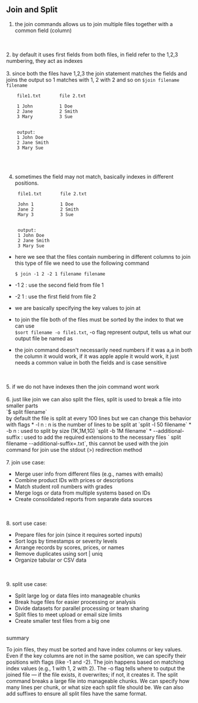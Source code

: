 ## Join and Split

1. the join commands allows us to join multiple files together with a common field (column)
<br>
<br>
2. by default it uses first fields from both files, in field refer to the 1,2,3 numbering, they act as indexes
<br>
<br>
3. since both the files have 1,2,3 the join statement matches the fields and joins the output so 1 matches with 1, 2 with 2 and so on
<code>$join filename filename</code>
<br>

        file1.txt       file 2.txt

        1 John          1 Doe
        2 Jane          2 Smith
        3 Mary          3 Sue
        

        output:
        1 John Doe
        2 Jane Smith
        3 Mary Sue

<br>
<br>

4. sometimes the field may not match, basically indexes in different positions.

        file1.txt       file 2.txt

        John 1          1 Doe
        Jane 2          2 Smith
        Mary 3          3 Sue
        

        output:
        1 John Doe
        2 Jane Smith
        3 Mary Sue

  * here we see that the files contain numbering in different columns to join this type of file we need to use the following command

	`$ join -1 2 -2 1 filename filename`

* -1 2 : use the second field from file 1
* -2 1 : use the first field from file 2
* we are basically specifying the key values to join at
* to join the file both of the files must be sorted by the index to that we can use 
    <br>
    `$sort filename -o file1.txt`, -o flag represent output, tells us what our output file be named as
* the join command doesn't necessarily need numbers if it was a,a in both the column it would work, if it was apple apple it would work, it just needs a common value in both the fields and is case sensitive
<br>
<br>
5. if we do not have indexes then the join command wont work
<br>
<br>
6. just like join we can also split the files, split is used to break a file into smaller parts
<br>
`$ split filename`
<br>
by default the file is split at every 100 lines but we can change this behavior with flags
    * -l n : n is the number of lines to be split at `split -l 50 filename`
    * -b n : used to split by size (1K,1M,1G) `split -b 1M filename`
    * --additional-suffix : used to add the required extensions to the necessary files ` split filename --additional-suffix=.txt`, this cannot be used with the join command for join use the stdout (>) redirection method
<br>
<br>
7. join use case:

* Merge user info from different files (e.g., names with emails)
* Combine product IDs with prices or descriptions
* Match student roll numbers with grades
* Merge logs or data from multiple systems based on IDs
* Create consolidated reports from separate data sources
<br>
<br>
8. sort use case:

* Prepare files for join (since it requires sorted inputs)
* Sort logs by timestamps or severity levels
* Arrange records by scores, prices, or names
* Remove duplicates using sort | uniq
* Organize tabular or CSV data
<br>
<br>
9. split use case:

* Split large log or data files into manageable chunks
* Break huge files for easier processing or analysis
* Divide datasets for parallel processing or team sharing
* Split files to meet upload or email size limits
* Create smaller test files from a big one



##
summary



To join files, they must be sorted and have index columns or key values. Even if the key columns are not in the same position, we can specify their positions with flags (like -1 and -2). The join happens based on matching index values (e.g., 1 with 1, 2 with 2). The -o flag tells where to output the joined file — if the file exists, it overwrites; if not, it creates it. The split command breaks a large file into manageable chunks. We can specify how many lines per chunk, or what size each split file should be. We can also add suffixes to ensure all split files have the same format.